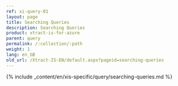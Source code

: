 ```yaml
---
ref: xi-query-01
layout: page
title: Searching Queries
description: Searching Queries
product: xtract-is-for-azure
parent: query
permalink: /:collection/:path
weight: 1
lang: en_GB
old_url: /Xtract-IS-EN/default.aspx?pageid=searching-queries
---
```

{% include _content/en/xis-specific/query/searching-queries.md %}
